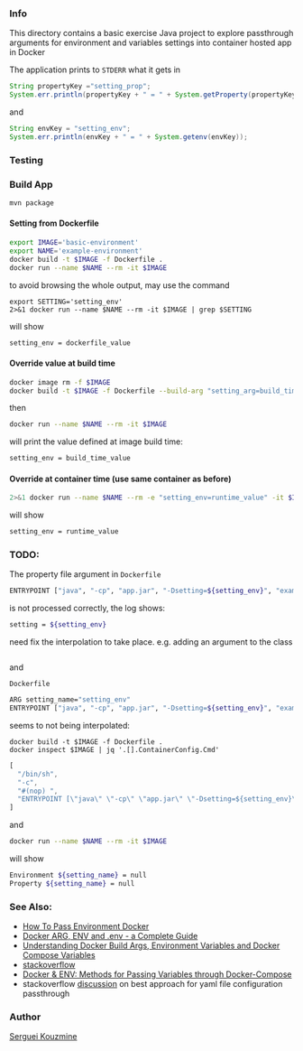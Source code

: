 ### Info

This directory contains a basic exercise Java project to explore passthrough arguments for environment and variables settings into container hosted app in Docker

The application prints to `STDERR` what it gets in
```java
String propertyKey ="setting_prop";
System.err.println(propertyKey + " = " + System.getProperty(propertyKey));
```
and
```java
String envKey = "setting_env";
System.err.println(envKey + " = " + System.getenv(envKey));
```
### Testing
### Build App
```sh
mvn package
```
#### Setting from Dockerfile

```sh
export IMAGE='basic-environment'
export NAME='example-environment'
docker build -t $IMAGE -f Dockerfile .
docker run --name $NAME --rm -it $IMAGE
```
to avoid browsing the whole output, may use the command
```
export SETTING='setting_env'
2>&1 docker run --name $NAME --rm -it $IMAGE | grep $SETTING
```
will show
```sh
setting_env = dockerfile_value
```
#### Override value at build time 
```sh
docker image rm -f $IMAGE
docker build -t $IMAGE -f Dockerfile --build-arg "setting_arg=build_time_value" .
```
then
```sh
docker run --name $NAME --rm -it $IMAGE

```
will print the value defined at image build time:
```sh
setting_env = build_time_value
```
#### Override at container time (use same container as before)
```sh
2>&1 docker run --name $NAME --rm -e "setting_env=runtime_value" -it $IMAGE | grep $SETTING
```
will show
```sh
setting_env = runtime_value
```
### TODO:

The property file argument in `Dockerfile`
```sh
ENTRYPOINT ["java", "-cp", "app.jar", "-Dsetting=${setting_env}", "example.EnvironmentPrinter"]
```
is not processed correctly, the log shows:
```sh
setting = ${setting_env}
```
need fix the interpolation to take place.
e.g. adding an argument to the class 
```
```
and

`Dockerfile`
```sh
ARG setting_name="setting_env"
ENTRYPOINT ["java", "-cp", "app.jar", "-Dsetting=${setting_env}", "example.EnvironmentPrinter", "${setting_name}"]
```
seems to not being interpolated:
```
docker build -t $IMAGE -f Dockerfile .
docker inspect $IMAGE | jq '.[].ContainerConfig.Cmd' 
```
```js
[
  "/bin/sh",
  "-c",
  "#(nop) ",
  "ENTRYPOINT [\"java\" \"-cp\" \"app.jar\" \"-Dsetting=${setting_env}\" \"example.EnvironmentPrinter\" \"${setting_name}\"]"
]
```
and
```sh
docker run --name $NAME --rm -it $IMAGE
```
will show
```sh
Environment ${setting_name} = null
Property ${setting_name} = null
```
### See Also:
  * [How To Pass Environment Docker](https://blog.bitsrc.io/how-to-pass-environment-info-during-docker-builds-1f7c5566dd0e) 
  * [Docker ARG, ENV and .env - a Complete Guide](https://vsupalov.com/docker-arg-env-variable-guide/)
  * [Understanding Docker Build Args, Environment Variables and Docker Compose Variables](https://vsupalov.com/docker-env-vars/)
  * [stackoverflow](https://stackoverflow.com/questions/30494050/how-do-i-pass-environment-variables-to-docker-containers)
  * [Docker & ENV: Methods for Passing Variables through Docker-Compose](https://medium.com/@cybourgeoisie/docker-env-methods-for-passing-variables-through-docker-compose-801e6fdb4a75)
  * stackoverflow [discussion](https://stackoverflow.com/questions/46057625/externalising-spring-boot-properties-when-deploying-to-docker) on best approach for yaml file configuration passthrough

### Author
[Serguei Kouzmine](kouzmine_serguei@yahoo.com)


